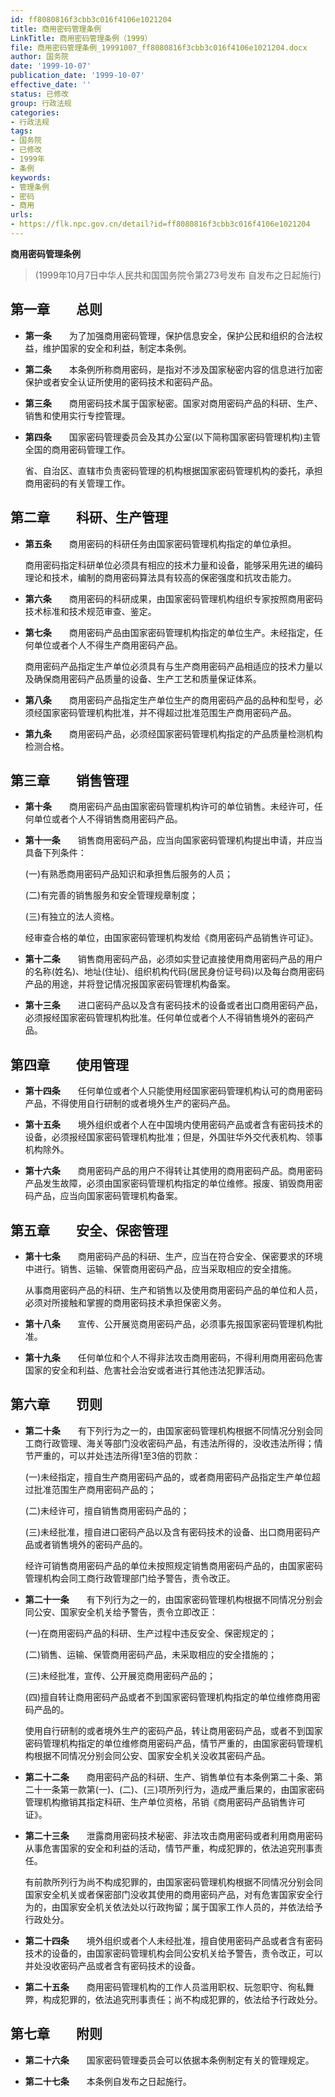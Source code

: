 ```yaml
---
id: ff8080816f3cbb3c016f4106e1021204
title: 商用密码管理条例
LinkTitle: 商用密码管理条例（1999）
file: 商用密码管理条例_19991007_ff8080816f3cbb3c016f4106e1021204.docx
author: 国务院
date: '1999-10-07'
publication_date: '1999-10-07'
effective_date: ''
status: 已修改
group: 行政法规
categories:
- 行政法规
tags:
- 国务院
- 已修改
- 1999年
- 条例
keywords:
- 管理条例
- 密码
- 商用
urls:
- https://flk.npc.gov.cn/detail?id=ff8080816f3cbb3c016f4106e1021204
---
```


**商用密码管理条例**

> (1999年10月7日中华人民共和国国务院令第273号发布 自发布之日起施行)

## 第一章　　总则

- **第一条**　　为了加强商用密码管理，保护信息安全，保护公民和组织的合法权益，维护国家的安全和利益，制定本条例。

- **第二条**　　本条例所称商用密码，是指对不涉及国家秘密内容的信息进行加密保护或者安全认证所使用的密码技术和密码产品。

- **第三条**　　商用密码技术属于国家秘密。国家对商用密码产品的科研、生产、销售和使用实行专控管理。

- **第四条**　　国家密码管理委员会及其办公室(以下简称国家密码管理机构)主管全国的商用密码管理工作。

  省、自治区、直辖市负责密码管理的机构根据国家密码管理机构的委托，承担商用密码的有关管理工作。

## 第二章　　科研、生产管理

- **第五条**　　商用密码的科研任务由国家密码管理机构指定的单位承担。

  商用密码指定科研单位必须具有相应的技术力量和设备，能够采用先进的编码理论和技术，编制的商用密码算法具有较高的保密强度和抗攻击能力。

- **第六条**　　商用密码的科研成果，由国家密码管理机构组织专家按照商用密码技术标准和技术规范审查、鉴定。

- **第七条**　　商用密码产品由国家密码管理机构指定的单位生产。未经指定，任何单位或者个人不得生产商用密码产品。

  商用密码产品指定生产单位必须具有与生产商用密码产品相适应的技术力量以及确保商用密码产品质量的设备、生产工艺和质量保证体系。

- **第八条**　　商用密码产品指定生产单位生产的商用密码产品的品种和型号，必须经国家密码管理机构批准，并不得超过批准范围生产商用密码产品。

- **第九条**　　商用密码产品，必须经国家密码管理机构指定的产品质量检测机构检测合格。

## 第三章　　销售管理

- **第十条**　　商用密码产品由国家密码管理机构许可的单位销售。未经许可，任何单位或者个人不得销售商用密码产品。

- **第十一条**　　销售商用密码产品，应当向国家密码管理机构提出申请，并应当具备下列条件：

  (一)有熟悉商用密码产品知识和承担售后服务的人员；

  (二)有完善的销售服务和安全管理规章制度；

  (三)有独立的法人资格。

  经审查合格的单位，由国家密码管理机构发给《商用密码产品销售许可证》。

- **第十二条**　　销售商用密码产品，必须如实登记直接使用商用密码产品的用户的名称(姓名)、地址(住址)、组织机构代码(居民身份证号码)以及每台商用密码产品的用途，并将登记情况报国家密码管理机构备案。

- **第十三条**　　进口密码产品以及含有密码技术的设备或者出口商用密码产品，必须报经国家密码管理机构批准。任何单位或者个人不得销售境外的密码产品。

## 第四章　　使用管理

- **第十四条**　　任何单位或者个人只能使用经国家密码管理机构认可的商用密码产品，不得使用自行研制的或者境外生产的密码产品。

- **第十五条**　　境外组织或者个人在中国境内使用密码产品或者含有密码技术的设备，必须报经国家密码管理机构批准；但是，外国驻华外交代表机构、领事机构除外。

- **第十六条**　　商用密码产品的用户不得转让其使用的商用密码产品。商用密码产品发生故障，必须由国家密码管理机构指定的单位维修。报废、销毁商用密码产品，应当向国家密码管理机构备案。

## 第五章　　安全、保密管理

- **第十七条**　　商用密码产品的科研、生产，应当在符合安全、保密要求的环境中进行。销售、运输、保管商用密码产品，应当采取相应的安全措施。

  从事商用密码产品的科研、生产和销售以及使用商用密码产品的单位和人员，必须对所接触和掌握的商用密码技术承担保密义务。

- **第十八条**　　宣传、公开展览商用密码产品，必须事先报国家密码管理机构批准。

- **第十九条**　　任何单位和个人不得非法攻击商用密码，不得利用商用密码危害国家的安全和利益、危害社会治安或者进行其他违法犯罪活动。

## 第六章　　罚则

- **第二十条**　　有下列行为之一的，由国家密码管理机构根据不同情况分别会同工商行政管理、海关等部门没收密码产品，有违法所得的，没收违法所得；情节严重的，可以并处违法所得1至3倍的罚款：

  (一)未经指定，擅自生产商用密码产品的，或者商用密码产品指定生产单位超过批准范围生产商用密码产品的；

  (二)未经许可，擅自销售商用密码产品的；

  (三)未经批准，擅自进口密码产品以及含有密码技术的设备、出口商用密码产品或者销售境外的密码产品的。

  经许可销售商用密码产品的单位未按照规定销售商用密码产品的，由国家密码管理机构会同工商行政管理部门给予警告，责令改正。

- **第二十一条**　　有下列行为之一的，由国家密码管理机构根据不同情况分别会同公安、国家安全机关给予警告，责令立即改正：

  (一)在商用密码产品的科研、生产过程中违反安全、保密规定的；

  (二)销售、运输、保管商用密码产品，未采取相应的安全措施的；

  (三)未经批准，宣传、公开展览商用密码产品的；

  (四)擅自转让商用密码产品或者不到国家密码管理机构指定的单位维修商用密码产品的。

  使用自行研制的或者境外生产的密码产品，转让商用密码产品，或者不到国家密码管理机构指定的单位维修商用密码产品，情节严重的，由国家密码管理机构根据不同情况分别会同公安、国家安全机关没收其密码产品。

- **第二十二条**　　商用密码产品的科研、生产、销售单位有本条例第二十条、第二十一条第一款第(一)、(二)、(三)项所列行为，造成严重后果的，由国家密码管理机构撤销其指定科研、生产单位资格，吊销《商用密码产品销售许可证》。

- **第二十三条**　　泄露商用密码技术秘密、非法攻击商用密码或者利用商用密码从事危害国家的安全和利益的活动，情节严重，构成犯罪的，依法追究刑事责任。

  有前款所列行为尚不构成犯罪的，由国家密码管理机构根据不同情况分别会同国家安全机关或者保密部门没收其使用的商用密码产品，对有危害国家安全行为的，由国家安全机关依法处以行政拘留；属于国家工作人员的，并依法给予行政处分。

- **第二十四条**　　境外组织或者个人未经批准，擅自使用密码产品或者含有密码技术的设备的，由国家密码管理机构会同公安机关给予警告，责令改正，可以并处没收密码产品或者含有密码技术的设备。

- **第二十五条**　　商用密码管理机构的工作人员滥用职权、玩忽职守、徇私舞弊，构成犯罪的，依法追究刑事责任；尚不构成犯罪的，依法给予行政处分。

## 第七章　　附则

- **第二十六条**　　国家密码管理委员会可以依据本条例制定有关的管理规定。

- **第二十七条**　　本条例自发布之日起施行。
